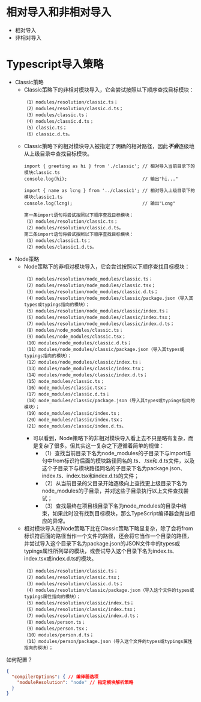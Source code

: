# 相对导入和非相对导入
+ 相对导入
+ 非相对导入

# Typescript导入策略
+ Classic策略
  + Classic策略下的非相对模块导入，它会尝试按照以下顺序查找目标模块：
    ```
    （1）modules/resolution/classic.ts；
    （2）modules/resolution/classic.d.ts；
    （3）modules/classic.ts；
    （4）modules/classic.d.ts；
    （5）classic.ts；
    （6）classic.d.ts。
    ```
  + Classic策略下的相对模块导入被指定了明确的相对路径，因此***不会***逐级地从上级目录中查找目标模块。
    ```
    import { greeting as hi } from './classic'; // 相对导入当前目录下的模块classic.ts
    console.log(hi);                            // 输出"hi..."

    import { name as lcng } from '../classic1'; // 相对导入上级目录下的模块classic1.ts
    console.log(lcng);                          // 输出"Lcng"

    第一条import语句将尝试按照以下顺序查找目标模块：
    （1）modules/resolution/classic.ts；
    （2）modules/resolution/classic.d.ts。
    第二条import语句将尝试按照以下顺序查找目标模块：
    （1）modules/classic1.ts；
    （2）modules/classic1.d.ts。
    ```
+ Node策略
  + Node策略下的非相对模块导入，它会尝试按照以下顺序查找目标模块：
    ```
    （1）modules/resolution/node_modules/classic.ts；
    （2）modules/resolution/node_modules/classic.tsx；
    （3）modules/resolution/node_modules/classic.d.ts；
    （4）modules/resolution/node_modules/classic/package.json（导入其types或typings指向的模块）；
    （5）modules/resolution/node_modules/classic/index.ts；
    （6）modules/resolution/node_modules/classic/index.tsx；
    （7）modules/resolution/node_modules/classic/index.d.ts；
    （8）modules/node_modules/classic.ts；
    （9）modules/node_modules/classic.tsx；
    （10）modules/node_modules/classic.d.ts；
    （11）modules/node_modules/classic/package.json（导入其types或typings指向的模块）；
    （12）modules/node_modules/classic/index.ts；
    （13）modules/node_modules/classic/index.tsx；
    （14）modules/node_modules/classic/index.d.ts；
    （15）node_modules/classic.ts；
    （16）node_modules/classic.tsx；
    （17）node_modules/classic.d.ts；
    （18）node_modules/classic/package.json（导入其types或typings指向的模块）；
    （19）node_modules/classic/index.ts；
    （20）node_modules/classic/index.tsx；
    （21）node_modules/classic/index.d.ts。
    ```
    + 可以看到，Node策略下的非相对模块导入看上去不只是略有复杂，而是复杂了很多。但其实这一复杂之下遵循着简单的规律：
      + （1）查找当前目录下名为node_modules的子目录下与import语句中from标识符后面的模块路径同名的.ts、.tsx和.d.ts文件，以及这个子目录下与模块路径同名的子目录下名为package.json、index.ts、index.tsx和index.d.ts的文件；
      + （2）从当前目录的父目录开始逐级向上查找更上级目录下名为node_modules的子目录，并对这些子目录执行以上文件查找尝试；
      + （3）查找最终在项目根目录下名为node_modules的目录中结束，如果此时没有找到目标模块，那么TypeScript编译器会抛出相应的异常。
  + 相对模块导入在Node策略下比在Classic策略下略显复杂，除了会将from标识符后面的路径当作一个文件的路径，还会将它当作一个目录的路径，并尝试导入这个目录下名为package.json的JSON文件中的types或typings属性所列举的模块，或尝试导入这个目录下名为index.ts、index.tsx或index.d.ts的模块。
    ```
    （1）modules/resolution/classic.ts；
    （2）modules/resolution/classic.tsx；
    （3）modules/resolution/classic.d.ts；
    （4）modules/resolution/classic/package.json（导入这个文件的types或typings属性指向的模块）；
    （5）modules/resolution/classic/index.ts；
    （6）modules/resolution/classic/index.tsx；
    （7）modules/resolution/classic/index.d.ts；
    （8）modules/person.ts；
    （9）modules/person.tsx；
    （10）modules/person.d.ts；
    （11）modules/person/package.json（导入这个文件的types或typings属性指向的模块）；
    ```

如何配置？
```json
{
  "compilerOptions": { // 编译器选项
    "moduleResolution": "node" // 指定模块解析策略
  }
}
```